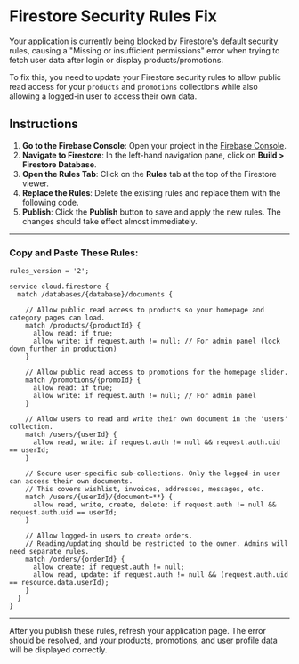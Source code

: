 
# Firestore Security Rules Fix

Your application is currently being blocked by Firestore's default security rules, causing a "Missing or insufficient permissions" error when trying to fetch user data after login or display products/promotions.

To fix this, you need to update your Firestore security rules to allow public read access for your `products` and `promotions` collections while also allowing a logged-in user to access their own data.

## **Instructions**

1.  **Go to the Firebase Console**: Open your project in the [Firebase Console](https://console.firebase.google.com/).
2.  **Navigate to Firestore**: In the left-hand navigation pane, click on **Build > Firestore Database**.
3.  **Open the Rules Tab**: Click on the **Rules** tab at the top of the Firestore viewer.
4.  **Replace the Rules**: Delete the existing rules and replace them with the following code.
5.  **Publish**: Click the **Publish** button to save and apply the new rules. The changes should take effect almost immediately.

---

### **Copy and Paste These Rules:**

```
rules_version = '2';

service cloud.firestore {
  match /databases/{database}/documents {

    // Allow public read access to products so your homepage and category pages can load.
    match /products/{productId} {
      allow read: if true;
      allow write: if request.auth != null; // For admin panel (lock down further in production)
    }

    // Allow public read access to promotions for the homepage slider.
    match /promotions/{promoId} {
      allow read: if true;
      allow write: if request.auth != null; // For admin panel
    }
    
    // Allow users to read and write their own document in the 'users' collection.
    match /users/{userId} {
      allow read, write: if request.auth != null && request.auth.uid == userId;
    }

    // Secure user-specific sub-collections. Only the logged-in user can access their own documents.
    // This covers wishlist, invoices, addresses, messages, etc.
    match /users/{userId}/{document=**} {
      allow read, write, create, delete: if request.auth != null && request.auth.uid == userId;
    }

    // Allow logged-in users to create orders.
    // Reading/updating should be restricted to the owner. Admins will need separate rules.
    match /orders/{orderId} {
      allow create: if request.auth != null;
      allow read, update: if request.auth != null && (request.auth.uid == resource.data.userId);
    }
  }
}
```

---

After you publish these rules, refresh your application page. The error should be resolved, and your products, promotions, and user profile data will be displayed correctly.
